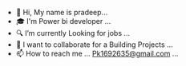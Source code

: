 - 👋 Hi, My name is pradeep...
- 🎓 I'm Power bi developer ...
- 🔍 I’m currently Looking for jobs ...
- 💞️ I want to collaborate for a Building Projects ...
- 📫 How to reach me ... Pk1692635@gmail.com ...

<!---
01pradeep/01pradeep is a ✨ special ✨ repository because its `README.md` (this file) appears on your GitHub profile.
You can click the Preview link to take a look at your changes.
--->
